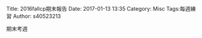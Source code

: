 Title: 2016fallcp期末報告
Date: 2017-01-13 13:35
Category: Misc
Tags:每週練習
Author: s40523213

期末考週

<!-- PELICAN_END_SUMMARY -->


<!-- 導入 Brython 標準程式庫 -->

<script type="text/javascript" 
    src="https://cdn.rawgit.com/brython-dev/brython/master/www/src/brython_dist.js">
</script>

<!-- 啟動 Brython -->

<script>
window.onload=function(){
brython(1);
}
</script>

<!-- 以下實際利用  Brython 畫兩條直線 -->

<canvas id="japanflag1" width="600" height="600"></canvas>

<script type="text/python3">
from browser import document as doc
import math
# 準備繪圖畫布
canvas = doc["japanflag1"]
ctx = canvas.getContext("2d")


ctx.beginPath()
ctx.fillStyle = 'black'
ctx.strokeStyle = "black"
ctx.arc(250, 200, 19, 0, 2*math.pi, False)
ctx.fill()
ctx.stroke()
ctx.closePath()


ctx.beginPath()
ctx.fillStyle = 'black'
ctx.strokeStyle = "black"
ctx.arc(350, 200, 19, 0, 2*math.pi, False)
ctx.fill()
ctx.stroke()
ctx.closePath()

'''
ctx.beginPath()
ctx.fillStyle = 'black'
ctx.font = "16px Arial"
ctx.fillText("2", 105, 95)
ctx.fill()
ctx.stroke()
ctx.closePath()
'''


# 以下可以利用 ctx 物件進行畫圖
# 先畫一條直線
ctx.beginPath()
# 設定線的寬度為 1 個單位
ctx.lineWidth = 1

ctx.moveTo(200, 100)
ctx.lineTo(400, 100)

ctx.moveTo(450, 150)
ctx.lineTo(400, 100)

ctx.moveTo(450, 150)
ctx.lineTo(450, 250)

ctx.moveTo(340, 350)
ctx.lineTo(450, 250)

ctx.moveTo(340, 350)
ctx.lineTo(324, 350)
      
ctx.moveTo(324, 320)
ctx.lineTo(324, 350)      
      

ctx.moveTo(324, 320)
ctx.lineTo(308, 320) 

ctx.moveTo(308, 350)
ctx.lineTo(308, 320)

ctx.moveTo(308, 350)
ctx.lineTo(292, 350)   

ctx.moveTo(292, 320)
ctx.lineTo(292, 350)  

ctx.moveTo(292, 320)
ctx.lineTo(276, 320) 

ctx.moveTo(276, 350)
ctx.lineTo(276, 320) 

ctx.moveTo(276, 350)
ctx.lineTo(260, 350)

ctx.moveTo(150, 250)
ctx.lineTo(260, 350)  

ctx.moveTo(150, 250)
ctx.lineTo(150, 150)

ctx.moveTo(200, 100)
ctx.lineTo(150, 150) 
    
####    下巴


ctx.moveTo(340, 370)
ctx.lineTo(340, 420)     

ctx.moveTo(260, 420)
ctx.lineTo(340, 420)  

ctx.moveTo(260, 420)
ctx.lineTo(260, 370) 

ctx.moveTo(276, 370)
ctx.lineTo(260, 370) 

ctx.moveTo(276, 370)
ctx.lineTo(276, 390)

ctx.moveTo(292, 390)
ctx.lineTo(276, 390)

ctx.moveTo(292, 390)
ctx.lineTo(292, 370)

ctx.moveTo(308, 370)
ctx.lineTo(292, 370)

ctx.moveTo(308, 370)
ctx.lineTo(308, 390)

ctx.moveTo(324, 390)
ctx.lineTo(308, 390)


ctx.moveTo(324, 390)
ctx.lineTo(324, 370)

ctx.moveTo(340, 370)
ctx.lineTo(324, 370)

####鼻子
ctx.strokeRect(287.5,250,25,15)

# 設定顏色為藍色, 也可以使用 "rgb(0, 0, 255)" 字串設定顏色值
ctx.strokeStyle = "blue"
# 實際執行畫線
ctx.stroke()
ctx.closePath()
</script>